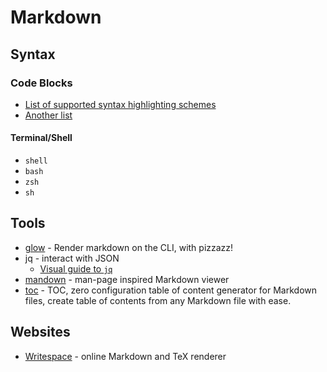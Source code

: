 # Markdown

## Syntax

### Code Blocks
- [List of supported syntax highlighting schemes](https://highlightjs.org/static/demo/)
- [Another list](https://github.com/github/linguist/blob/master/lib/linguist/languages.yml)

#### Terminal/Shell

- `shell`
- `bash`
- `zsh`
- `sh`

## Tools
- [glow](https://github.com/charmbracelet/glow) - Render markdown on the CLI, with pizzazz!
- jq - interact with JSON
  - [Visual guide to `jq`](https://mosermichael.github.io/jq-illustrated/dir/content.html)
- [mandown](https://github.com/Titor8115/mandown) - man-page inspired Markdown viewer
- [toc](https://github.com/ycd/toc) - TOC, zero configuration table of content generator for Markdown files, create table of contents from any Markdown file with ease.

## Websites
- [Writespace](https://www.writespace.app/) - online Markdown and TeX renderer
